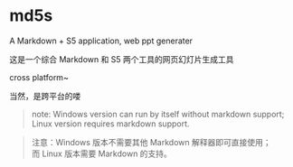 md5s
====

A Markdown + S5 application, web ppt generater

这是一个综合 Markdown 和 S5 两个工具的网页幻灯片生成工具

cross platform~

当然，是跨平台的喽

> note: Windows version can run by itself without markdown support;  
Linux version requires markdown support.

> 注意：Windows 版本不需要其他 Markdown 解释器即可直接使用；  
而 Linux 版本需要 Markdown 的支持。

